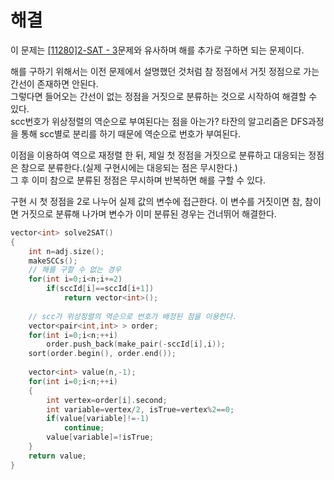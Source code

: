 # 해결 
이 문제는 [[11280]2-SAT - 3](https://github.com/jja08111/algorithm/tree/master/backjoon/%5B11280%5D2-SAT%20-%203)문제와 유사하며 해를 추가로 구하면 되는 문제이다.  

해를 구하기 위해서는 이전 문제에서 설명했던 것처럼 참 정점에서 거짓 정점으로 가는 간선이 존재하면 안된다.  
그렇다면 들어오는 간선이 없는 정점을 거짓으로 분류하는 것으로 시작하여 해결할 수 있다.  
scc번호가 위상정렬의 역순으로 부여된다는 점을 아는가? 타잔의 알고리즘은 DFS과정을 통해 scc별로 분리를 하기 때문에 역순으로 번호가 부여된다.  

이점을 이용하여 역으로 재정렬 한 뒤, 제일 첫 정점을 거짓으로 분류하고 대응되는 정점은 참으로 분류한다.(실제 구현시에는 대응되는 점은 무시한다.)  
그 후 이미 참으로 분류된 정점은 무시하며 반복하면 해를 구할 수 있다.  

구현 시 첫 정점을 2로 나누어 실제 값의 변수에 접근한다. 이 변수를 거짓이면 참, 참이면 거짓으로 분류해 나가며 변수가 이미 분류된 경우는 건너뛰어 해결한다.  
```c++
vector<int> solve2SAT()
{
    int n=adj.size();
    makeSCCs();
    // 해를 구할 수 없는 경우 
    for(int i=0;i<n;i+=2)
        if(sccId[i]==sccId[i+1])
            return vector<int>();
    
    // scc가 위상정렬의 역순으로 번호가 배정된 점을 이용한다.
    vector<pair<int,int> > order;
    for(int i=0;i<n;++i)
        order.push_back(make_pair(-sccId[i],i));
    sort(order.begin(), order.end());
    
    vector<int> value(n,-1);
    for(int i=0;i<n;++i)
    {
        int vertex=order[i].second;
        int variable=vertex/2, isTrue=vertex%2==0;
        if(value[variable]!=-1)
            continue;
        value[variable]=!isTrue;
    }
    return value;
}
```

